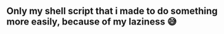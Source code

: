 ## Only my shell script that i made to do something more easily, because of my laziness :sweat_smile:
